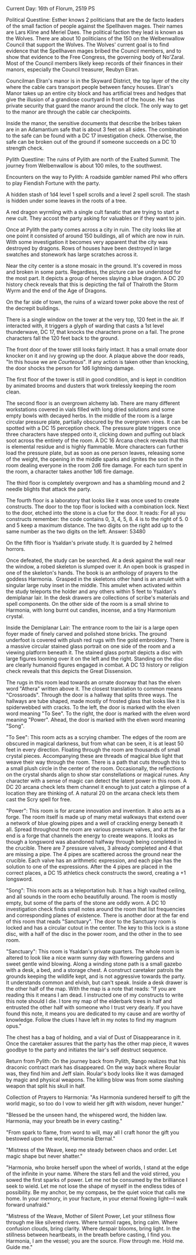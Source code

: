 Current Day: 16th of Florum, 2519 PS

Political Questline:
Esther knows 2 politicians that are the de facto leaders of the small faction of people against the Spellhaven mages. Their names are Lars Kline and Meriel Daes. The political faction they lead is known as the Wolves. There are about 10 politicians of the 150 on the Welbenwallow Council that support the Wolves. The Wolves' current goal is to find evidence that the Spellhaven mages bribed the Council members, and to show that evidence to the Free Congress, the governing body of No'Zaral. Most of the Council members likely keep records of their finances in their manors, especially the Council treasurer, Reubyn Elran.

Councilman Elran's manor is in the Skyward District, the top layer of the city where the cable cars transport people between fancy houses. Elran's Manor takes up an entire city block and has artificial trees and hedges that give the illusion of a grandiose courtyard in front of the house. He has private security that guard the manor around the clock. The only way to get to the manor are through the cable car checkpoints.

Inside the manor, the sensitive documents that describe the bribes taken are in an Adamantium safe that is about 3 feet on all sides. The combination to the safe can be found with a DC 17 investigation check. Otherwise, the safe can be broken out of the ground if someone succeeds on a DC 10 strength check.

Pylith Questline:
The ruins of Pylith are north of the Exalted Summit. The journey from Welbenwallow is about 100 miles, to the southwest.

Encounters on the way to Pylith:
A roadside gambler named Phil who offers to play Fiendish Fortune with the party.

A hidden stash of 1d4 level 1 spell scrolls and a level 2 spell scroll. The stash is hidden under some leaves in the roots of a tree.

A red dragon wyrmling with a single cult fanatic that are trying to start a new cult. They accost the party asking for valuables or if they want to join.

Once at Pylith the party comes across a city in ruin. The city looks like at one point it consisted of around 150 buildings, all of which are now in ruin. With some investigation it becomes very apparent that the city was destroyed by dragons. Rows of houses have been destroyed in large swatches and stonework has large scratches across it.

Near the city center is a stone mosaic in the ground. It's covered in moss and broken in some parts. Regardless, the picture can be understood for the most part. It depicts a group of heroes slaying a blue dragon. A DC 20 history check reveals that this is depicting the fall of Thalroth the Storm Wyrm and the end of the Age of Dragons.

On the far side of town, the ruins of a wizard tower poke above the rest of the decrepit buildings.

There is a single window on the tower at the very top, 120 feet in the air. If interacted with, it triggers a glyph of warding that casts a 1st level thunderwave, DC 17, that knocks the characters prone on a fail. The prone characters fall the 120 feet back to the ground.

The front door of the tower still looks fairly intact. It has a small ornate door knocker on it and ivy growing up the door. A plaque above the door reads, "In this house we are *Courteous*". If any action is taken other than knocking, the door shocks the person for 1d6 lightning damage.

The first floor of the tower is still in good condition, and is kept in condition by animated brooms and dusters that work tirelessly keeping the room clean.

The second floor is an overgrown alchemy lab. There are many different workstations covered in vials filled with long dried solutions and some empty bowls with decayed herbs. In the middle of the room is a large circular pressure plate, partially obscured by the overgrown vines. It can be spotted with a DC 15 perception check. The pressure plate triggers once three characters have stepped onto it, clicking down and puffing out black soot across the entirety of the room. A DC 16 Arcana check reveals that this is elemental residue and is highly flammable. More characters can further load the pressure plate, but as soon as one person leaves, releasing some of the weight, the opening in the middle sparks and ignites the soot in the room dealing everyone in the room 2d6 fire damage. For each turn spent in the room, a character takes another 1d6 fire damage.

The third floor is completely overgrown and has a shambling mound and 2 needle blights that attack the party.

The fourth floor is a laboratory that looks like it was once used to create constructs. The door to the top floor is locked with a combination lock. Next to the door, etched into the stone is a clue for the door. It reads: For all you constructs remember: the code contains 0, 3, 4, 5, 8. 4 is to the right of 5. 0 and 5 keep a maximum distance. The two digits on the right add up to the same number as the two digits on the left. Answer: 53480

On the fifth floor is Ysaldan's private study. It is guarded by 2 helmed horrors.

Once defeated, the study can be searched. At a desk against the wall near the window, a robed skeleton is slumped over it. An open book is grasped in one of the skeleton's hands. The book is an anthology of prayers to the goddess Harmonia.  Grasped in the skeletons other hand is an amulet with a singular large ruby inset in the middle. This amulet when activated within the study teleports the holder and any others within 5 feet to Ysaldan's demiplanar lair. In the desk drawers are collections of scribe's materials and spell components. On the other side of the room is a small shrine to Harmonia, with long burnt out candles, incense, and a tiny Harmonium crystal.

Inside the Demiplanar Lair:
The entrance room to the lair is a large open foyer made of finely carved and polished stone bricks. The ground underfoot is covered with plush red rugs with fine gold embroidery. There is a massive circular stained glass portrait on one side of the room and a viewing platform beneath it. The stained glass portrait depicts a disc with large figures looming over it on the left and the right. Standing on the disc are clearly humanoid figures engaged in combat. A DC 13 history or religion check reveals that this depicts the Great Dissension.

The rugs in this room lead towards an ornate doorway that has the elven word "Athera" written above it. The closest translation to common means "Crossroads". Through the door is a hallway that splits three ways. The hallways are tube shaped, made mostly of frosted glass that looks like it is spiderwebbed with cracks. To the left, the door is marked with the elven word meaning "To See". To the right, the door is marked with the elven word meaning "Power". Ahead, the door is marked with the elven word meaning "Song".

"To See":
This room acts as a scrying chamber. The edges of the room are obscured in magical darkness, but from what can be seen, it is at least 50 feet in every direction. Floating through the room are thousands of small crystal pieces. Accompanying these are threads of magical blue light that weave their way through the room. There is a path that cuts through this to a small plush circle in the center of the room. Occasionally, the reflections on the crystal shards align to show star constellations or magical runes. Any character with a sense of magic can detect the latent power in this room. A DC 20 arcana check lets them channel it enough to just catch a glimpse of a location they are thinking of. A natural 20 on the arcana check lets them cast the Scry spell for free.

"Power":
This room is for arcane innovation and invention. It also acts as a forge. The room itself is made up of many metal walkways that extend over a network of blue glowing pipes and a well of crackling energy beneath it all. Spread throughout the room are various pressure valves, and at the far end is a forge that channels the energy to create weapons. It looks as though a longsword was abandoned halfway through being completed in the crucible. There are 7 pressure valves, 3 already completed and 4 that are missing a pipe. The 4 pipes are scattered across the ground near the crucible. Each valve has an arithmetic expression, and each pipe has the solution to one of the expressions. After the 4 pipes are placed in the correct places, a DC 15 athletics check constructs the sword, creating a +1 longsword.

"Song":
This room acts as a teleportation hub. It has a high vaulted ceiling, and all sounds in the room echo beautifully around. The room is mostly empty, but some of the parts of the stone are oddly worn. A DC 10 investigation check finds small notes around the room that list frequencies and corresponding planes of existence. There is another door at the far end of this room that reads "Sanctuary". The door to the Sanctuary room is locked and has a circular cutout in the center. The key to this lock is a stone disc, with a half of the disc in the power room, and the other in the to see room.

"Sanctuary":
This room is Ysaldan's private quarters. The whole room is altered to look like a nice warm sunny day with flowering gardens and sweet gentle wind blowing. Along a winding stone path is a small gazebo with a desk, a bed, and a storage chest. A construct caretaker patrols the grounds keeping the wildlife kept, and is not aggressive towards the party. It understands common and elvish, but can't speak. Inside a desk drawer is the other half of the map. With the map is a note that reads: "If you are reading this it means I am dead. I instructed one of my constructs to write this note should I die. I tore my map of the elderbark trees in half and entrusted the other half with someone who I trust very dearly. If you have found this note, it means you are dedicated to my cause and are worthy of knowledge. Follow the clues I have left in my notes to find my magnum opus."

The chest has a bag of holding, and a vial of Dust of Disappearance in it. Once the caretaker assures that the party has the other map piece, it waves goodbye to the party and initiates the lair's self destruct sequence.

Return from Pylith:
On the journey back from Pylith, Rango realizes that his draconic contract mark has disappeared. On the way back where Roular was, they find him and Jeff slain. Roular's body looks like it was damaged by magic and physical weapons. The killing blow was from some slashing weapon that split his skull in half.

Collection of Prayers to Harmonia:
"As Harmonia sundered herself to gift the world magic, so too do I vow to wield her gift with wisdom, never hunger."

"Blessed be the unseen hand, the whispered word, the hidden law. Harmonia, may your breath be in every casting."

"From spark to flame, from word to will, may all I craft honor the gift you bestowed upon the world, Harmonia Eternal."

"Mistress of the Weave, keep me steady between chaos and order. Let magic shape but never shatter."

"Harmonia, who broke herself upon the wheel of worlds, I stand at the edge of the infinite in your name.
Where the stars fell and the void stirred, you sowed the first sparks of power.
Let me not be consumed by the brilliance I seek to wield.
Let me not lose the shape of myself in the endless tides of possibility.
Be my anchor, be my compass, be the quiet voice that calls me home.
In your memory, in your fracture, in your eternal flowing light—I walk forward unafraid."

"Mistress of the Weave, Mother of Silent Power,
Let your stillness flow through me like silvered rivers.
Where turmoil rages, bring calm.
Where confusion clouds, bring clarity.
Where despair blooms, bring light.
In the stillness between heartbeats, in the breath before casting, I find you.
Harmonia, I am the vessel; you are the source.
Flow through me. Hold me. Guide me."